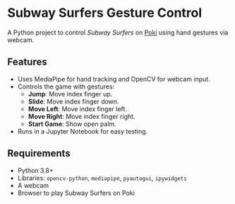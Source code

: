 # Subway Surfers Gesture Control

A Python project to control *Subway Surfers* on [Poki](https://poki.com/en/g/subway-surfers) using hand gestures via webcam.

## Features
- Uses MediaPipe for hand tracking and OpenCV for webcam input.
- Controls the game with gestures:
  - **Jump**: Move index finger up.
  - **Slide**: Move index finger down.
  - **Move Left**: Move index finger left.
  - **Move Right**: Move index finger right.
  - **Start Game**: Show open palm.
- Runs in a Jupyter Notebook for easy testing.

## Requirements
- Python 3.8+
- Libraries: `opencv-python`, `mediapipe`, `pyautogui`, `ipywidgets`
- A webcam
- Browser to play Subway Surfers on Poki

